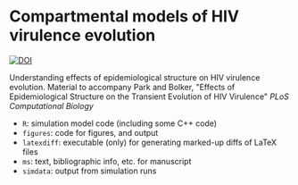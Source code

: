 # Compartmental models of HIV virulence evolution

[![DOI](https://zenodo.org/badge/48144167.svg)](https://zenodo.org/badge/latestdoi/48144167)

Understanding effects of epidemiological structure on HIV virulence evolution. Material to accompany Park and Bolker, "Effects of Epidemiological Structure on the Transient Evolution of HIV Virulence" *PLoS Computational Biology*

- `R`: simulation model code (including some C++ code)
- `figures`: code for figures, and output
- `latexdiff`: executable (only) for generating marked-up diffs of LaTeX files
- `ms`: text, bibliographic info, etc. for manuscript
- `simdata`: output from simulation runs


